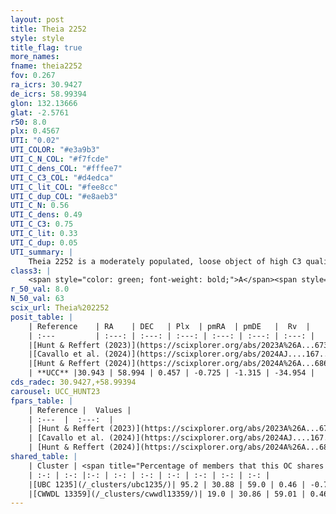 ```yaml
---
layout: post
title: Theia 2252
style: style
title_flag: true
more_names: 
fname: theia2252
fov: 0.267
ra_icrs: 30.9427
de_icrs: 58.99394
glon: 132.13666
glat: -2.5761
r50: 8.0
plx: 0.4567
UTI: "0.02"
UTI_COLOR: "#e3a9b3"
UTI_C_N_COL: "#f7fcde"
UTI_C_dens_COL: "#fffee7"
UTI_C_C3_COL: "#d4edca"
UTI_C_lit_COL: "#fee8cc"
UTI_C_dup_COL: "#e8aeb3"
UTI_C_N: 0.56
UTI_C_dens: 0.49
UTI_C_C3: 0.75
UTI_C_lit: 0.33
UTI_C_dup: 0.05
UTI_summary: |
    Theia 2252 is a moderately populated, loose object of high C3 quality. It was recently reported in the literature.<br><br><span style="color: #99180f; font-weight: bold;">Warning: </span>This is very likely a duplicate object, which shares a large percentage of members with at least one previously reported entry.
class3: |
    <span style="color: green; font-weight: bold;">A</span><span style="color: #FFC300; font-weight: bold;">B</span>
r_50_val: 8.0
N_50_val: 63
scix_url: Theia%202252
posit_table: |
    | Reference    | RA    | DEC   | Plx  | pmRA  | pmDE   |  Rv  |
    | :---         | :---: | :---: | :---: | :---: | :---: | :---: |
    |[Hunt & Reffert (2023)](https://scixplorer.org/abs/2023A%26A...673A.114H) | 30.994 | 58.989 | 0.457 | -0.732 | -1.304 | -34.739 |
    |[Cavallo et al. (2024)](https://scixplorer.org/abs/2024AJ....167...12C) | 31.102 | 58.968 | 0.458 | -- | -- | -- |
    |[Hunt & Reffert (2024)](https://scixplorer.org/abs/2024A%26A...686A..42H) | 30.994 | 58.989 | 0.457 | -0.732 | -1.304 | -34.739 |
    | **UCC** |30.943 | 58.994 | 0.457 | -0.725 | -1.315 | -34.954 | 
cds_radec: 30.9427,+58.99394
carousel: UCC_HUNT23
fpars_table: |
    | Reference |  Values |
    | :---  |  :---:  |
    | [Hunt & Reffert (2023)](https://scixplorer.org/abs/2023A%26A...673A.114H) | `AV50=1.643, diffAV50=0.584, MOD50=11.543, logAge50=7.742` |
    | [Cavallo et al. (2024)](https://scixplorer.org/abs/2024AJ....167...12C) | `AV50=1.46, dMod50=11.71, logAge50=8.44, [Fe/H]50=0.51` |
    | [Hunt & Reffert (2024)](https://scixplorer.org/abs/2024A%26A...686A..42H) | `MassJ=411.359` |
shared_table: |
    | Cluster | <span title="Percentage of members that this OC shares with the ones listed">%</span>   | RA   | DEC   | Plx   | pmRA  | pmDE  | Rv | UTI |
    | :-: | :-: |:-: | :-: | :-: | :-: | :-: | :-: | :-: |
    |[UBC 1235](/_clusters/ubc1235/)| 95.2 | 30.88 | 59.0 | 0.46 | -0.73 | -1.31 | -34.95 |0.38 |
    |[CWWDL 13359](/_clusters/cwwdl13359/)| 19.0 | 30.86 | 59.01 | 0.46 | -0.81 | -1.2 | 62.06 |0.03 |
---
```

